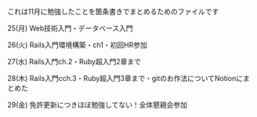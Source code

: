 これは11月に勉強したことを箇条書きでまとめるためのファイルです

25(月)
Web技術入門・データベース入門

26(火)
Rails入門環境構築・ch1・初回HR参加

27(水)
Rails入門ch.2・Ruby超入門2章まで

28(木)
Rails入門cch.3・Ruby超入門3章まで・gitのお作法についてNotionにまとめた

29(金)
免許更新につきほぼ勉強してない！全体懇親会参加